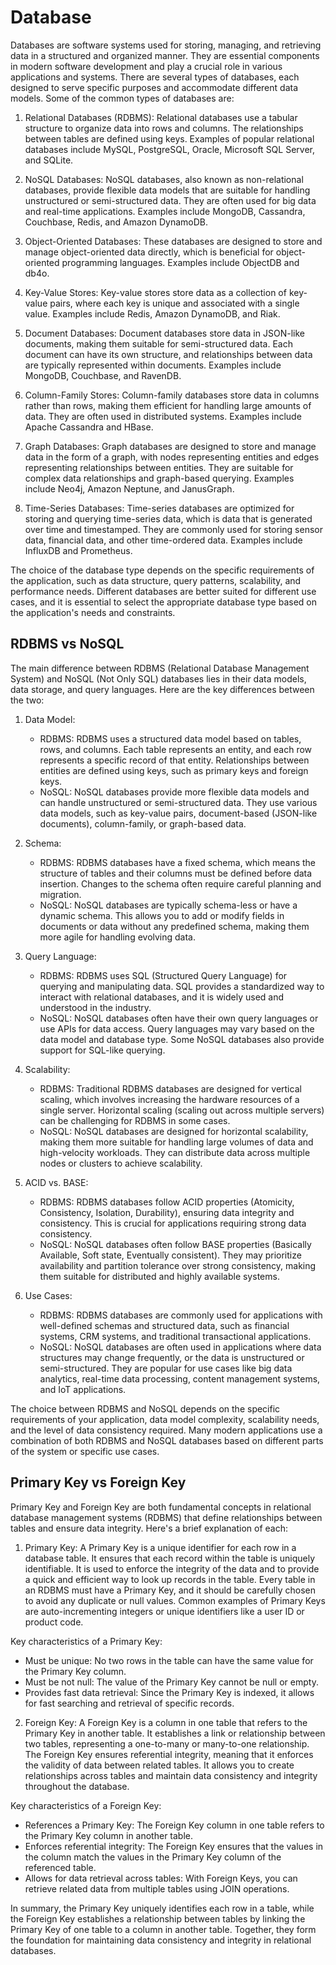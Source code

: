# Database

Databases are software systems used for storing, managing, and retrieving data in a structured and organized manner. They are essential components in modern software development and play a crucial role in various applications and systems. There are several types of databases, each designed to serve specific purposes and accommodate different data models. Some of the common types of databases are:

1. Relational Databases (RDBMS): Relational databases use a tabular structure to organize data into rows and columns. The relationships between tables are defined using keys. Examples of popular relational databases include MySQL, PostgreSQL, Oracle, Microsoft SQL Server, and SQLite.

2. NoSQL Databases: NoSQL databases, also known as non-relational databases, provide flexible data models that are suitable for handling unstructured or semi-structured data. They are often used for big data and real-time applications. Examples include MongoDB, Cassandra, Couchbase, Redis, and Amazon DynamoDB.

3. Object-Oriented Databases: These databases are designed to store and manage object-oriented data directly, which is beneficial for object-oriented programming languages. Examples include ObjectDB and db4o.

4. Key-Value Stores: Key-value stores store data as a collection of key-value pairs, where each key is unique and associated with a single value. Examples include Redis, Amazon DynamoDB, and Riak.

5. Document Databases: Document databases store data in JSON-like documents, making them suitable for semi-structured data. Each document can have its own structure, and relationships between data are typically represented within documents. Examples include MongoDB, Couchbase, and RavenDB.

6. Column-Family Stores: Column-family databases store data in columns rather than rows, making them efficient for handling large amounts of data. They are often used in distributed systems. Examples include Apache Cassandra and HBase.

7. Graph Databases: Graph databases are designed to store and manage data in the form of a graph, with nodes representing entities and edges representing relationships between entities. They are suitable for complex data relationships and graph-based querying. Examples include Neo4j, Amazon Neptune, and JanusGraph.

8. Time-Series Databases: Time-series databases are optimized for storing and querying time-series data, which is data that is generated over time and timestamped. They are commonly used for storing sensor data, financial data, and other time-ordered data. Examples include InfluxDB and Prometheus.

The choice of the database type depends on the specific requirements of the application, such as data structure, query patterns, scalability, and performance needs. Different databases are better suited for different use cases, and it is essential to select the appropriate database type based on the application's needs and constraints.

## RDBMS vs NoSQL

The main difference between RDBMS (Relational Database Management System) and NoSQL (Not Only SQL) databases lies in their data models, data storage, and query languages. Here are the key differences between the two:

1. Data Model:
   - RDBMS: RDBMS uses a structured data model based on tables, rows, and columns. Each table represents an entity, and each row represents a specific record of that entity. Relationships between entities are defined using keys, such as primary keys and foreign keys.
   - NoSQL: NoSQL databases provide more flexible data models and can handle unstructured or semi-structured data. They use various data models, such as key-value pairs, document-based (JSON-like documents), column-family, or graph-based data.

2. Schema:
   - RDBMS: RDBMS databases have a fixed schema, which means the structure of tables and their columns must be defined before data insertion. Changes to the schema often require careful planning and migration.
   - NoSQL: NoSQL databases are typically schema-less or have a dynamic schema. This allows you to add or modify fields in documents or data without any predefined schema, making them more agile for handling evolving data.

3. Query Language:
   - RDBMS: RDBMS uses SQL (Structured Query Language) for querying and manipulating data. SQL provides a standardized way to interact with relational databases, and it is widely used and understood in the industry.
   - NoSQL: NoSQL databases often have their own query languages or use APIs for data access. Query languages may vary based on the data model and database type. Some NoSQL databases also provide support for SQL-like querying.

4. Scalability:
   - RDBMS: Traditional RDBMS databases are designed for vertical scaling, which involves increasing the hardware resources of a single server. Horizontal scaling (scaling out across multiple servers) can be challenging for RDBMS in some cases.
   - NoSQL: NoSQL databases are designed for horizontal scalability, making them more suitable for handling large volumes of data and high-velocity workloads. They can distribute data across multiple nodes or clusters to achieve scalability.

5. ACID vs. BASE:
   - RDBMS: RDBMS databases follow ACID properties (Atomicity, Consistency, Isolation, Durability), ensuring data integrity and consistency. This is crucial for applications requiring strong data consistency.
   - NoSQL: NoSQL databases often follow BASE properties (Basically Available, Soft state, Eventually consistent). They may prioritize availability and partition tolerance over strong consistency, making them suitable for distributed and highly available systems.

6. Use Cases:
   - RDBMS: RDBMS databases are commonly used for applications with well-defined schemas and structured data, such as financial systems, CRM systems, and traditional transactional applications.
   - NoSQL: NoSQL databases are often used in applications where data structures may change frequently, or the data is unstructured or semi-structured. They are popular for use cases like big data analytics, real-time data processing, content management systems, and IoT applications.

The choice between RDBMS and NoSQL depends on the specific requirements of your application, data model complexity, scalability needs, and the level of data consistency required. Many modern applications use a combination of both RDBMS and NoSQL databases based on different parts of the system or specific use cases.

## Primary Key vs Foreign Key

Primary Key and Foreign Key are both fundamental concepts in relational database management systems (RDBMS) that define relationships between tables and ensure data integrity. Here's a brief explanation of each:

1. Primary Key:
A Primary Key is a unique identifier for each row in a database table. It ensures that each record within the table is uniquely identifiable. It is used to enforce the integrity of the data and to provide a quick and efficient way to look up records in the table. Every table in an RDBMS must have a Primary Key, and it should be carefully chosen to avoid any duplicate or null values. Common examples of Primary Keys are auto-incrementing integers or unique identifiers like a user ID or product code.

Key characteristics of a Primary Key:
- Must be unique: No two rows in the table can have the same value for the Primary Key column.
- Must be not null: The value of the Primary Key cannot be null or empty.
- Provides fast data retrieval: Since the Primary Key is indexed, it allows for fast searching and retrieval of specific records.

2. Foreign Key:
A Foreign Key is a column in one table that refers to the Primary Key in another table. It establishes a link or relationship between two tables, representing a one-to-many or many-to-one relationship. The Foreign Key ensures referential integrity, meaning that it enforces the validity of data between related tables. It allows you to create relationships across tables and maintain data consistency and integrity throughout the database.

Key characteristics of a Foreign Key:
- References a Primary Key: The Foreign Key column in one table refers to the Primary Key column in another table.
- Enforces referential integrity: The Foreign Key ensures that the values in the column match the values in the Primary Key column of the referenced table.
- Allows for data retrieval across tables: With Foreign Keys, you can retrieve related data from multiple tables using JOIN operations.

In summary, the Primary Key uniquely identifies each row in a table, while the Foreign Key establishes a relationship between tables by linking the Primary Key of one table to a column in another table. Together, they form the foundation for maintaining data consistency and integrity in relational databases.
